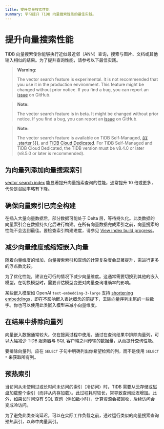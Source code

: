 ```yaml
---
title: 提升向量搜索性能
summary: 学习提升 TiDB 向量搜索性能的最佳实践。
---
```


# 提升向量搜索性能

TiDB 向量搜索使你能够执行近似最近邻（ANN）查询，搜索与图片、文档或其他输入相似的结果。为了提升查询性能，请参考以下最佳实践。

<CustomContent platform="tidb">

> **Warning:**
>
> The vector search feature is experimental. It is not recommended that you use it in the production environment. This feature might be changed without prior notice. If you find a bug, you can report an [issue](https://github.com/pingcap/tidb/issues) on GitHub.

</CustomContent>

<CustomContent platform="tidb-cloud">

> **Note:**
>
> The vector search feature is in beta. It might be changed without prior notice. If you find a bug, you can report an [issue](https://github.com/pingcap/tidb/issues) on GitHub.

</CustomContent>

> **Note:**
>
> The vector search feature is available on TiDB Self-Managed, [{{{ .starter }}}](https://docs.pingcap.com/tidbcloud/select-cluster-tier#tidb-cloud-serverless), and [TiDB Cloud Dedicated](https://docs.pingcap.com/tidbcloud/select-cluster-tier#tidb-cloud-dedicated). For TiDB Self-Managed and TiDB Cloud Dedicated, the TiDB version must be v8.4.0 or later (v8.5.0 or later is recommended).

## 为向量列添加向量搜索索引

[vector search index](/vector-search/vector-search-index.md) 能显著提升向量搜索查询的性能，通常提升 10 倍或更多，代价是召回率略有下降。

## 确保向量索引已完全构建

在插入大量向量数据后，部分数据可能处于 Delta 层，等待持久化。此类数据的向量索引会在数据持久化后进行构建。在所有向量数据完成索引之前，向量搜索的性能不会达到最佳。要检查索引构建进度，请参见 [View index build progress](/vector-search/vector-search-index.md#view-index-build-progress)。

## 减少向量维度或缩短嵌入向量

随着向量维度的增加，向量搜索索引和查询的计算复杂度会显著提升，需进行更多的浮点数比较。

为了优化性能，建议在可行的情况下减少向量维度。这通常需要切换到其他的嵌入模型。在切换模型时，需要评估模型变更对向量查询准确率的影响。

某些嵌入模型如 OpenAI `text-embedding-3-large` 支持 [shortening embeddings](https://openai.com/index/new-embedding-models-and-api-updates/)，即在不影响嵌入表达概念的前提下，去除向量序列末尾的一些数字。你也可以使用此类嵌入模型来减小向量维度。

## 在结果中排除向量列

向量嵌入数据通常较大，仅在搜索过程中使用。通过在查询结果中排除向量列，可以大幅减少 TiDB 服务器与 SQL 客户端之间传输的数据量，从而提升查询性能。

要排除向量列，应在 `SELECT` 子句中明确列出你希望检索的列，而不是使用 `SELECT *` 来获取所有列。

## 预热索引

当访问从未使用过或长时间未访问的索引（冷访问）时，TiDB 需要从云存储或磁盘加载整个索引（而非从内存加载）。此过程耗时较长，常导致查询延迟增加。此外，如果长时间没有 SQL 查询（例如数小时），计算资源会被回收，后续访问会变成冷访问。

为了避免此类查询延迟，可以在实际工作负载之前，通过运行类似的向量搜索查询预热索引，以命中向量索引。